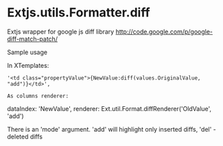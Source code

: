 Extjs.utils.Formatter.diff
==========================

Extjs wrapper for google js diff library http://code.google.com/p/google-diff-match-patch/

Sample usage

In XTemplates:
  
  ```
  '<td class="propertyValue">{NewValue:diff(values.OriginalValue, "add")}</td>',

As columns renderer:

  ```
  dataIndex: 'NewValue',
  renderer: Ext.util.Format.diffRenderer('OldValue', 'add')
  
  
There is an 'mode' argument. 'add' will highlight only inserted diffs, 'del' - deleted diffs
